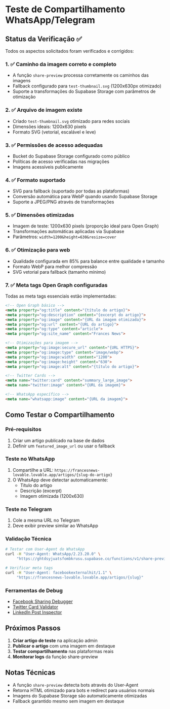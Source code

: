 # Teste de Compartilhamento WhatsApp/Telegram

## Status da Verificação ✅

Todos os aspectos solicitados foram verificados e corrigidos:

### 1. ✅ Caminho da imagem correto e completo
- A função `share-preview` processa corretamente os caminhos das imagens
- Fallback configurado para `test-thumbnail.svg` (1200x630px otimizado)
- Suporte a transformações do Supabase Storage com parâmetros de otimização

### 2. ✅ Arquivo de imagem existe
- Criado `test-thumbnail.svg` otimizado para redes sociais
- Dimensões ideais: 1200x630 pixels
- Formato SVG (vetorial, escalável e leve)

### 3. ✅ Permissões de acesso adequadas
- Bucket do Supabase Storage configurado como público
- Políticas de acesso verificadas nas migrações
- Imagens acessíveis publicamente

### 4. ✅ Formato suportado
- SVG para fallback (suportado por todas as plataformas)
- Conversão automática para WebP quando usando Supabase Storage
- Suporte a JPEG/PNG através de transformações

### 5. ✅ Dimensões otimizadas
- Imagem de teste: 1200x630 pixels (proporção ideal para Open Graph)
- Transformações automáticas aplicadas via Supabase
- Parâmetros: `width=1200&height=630&resize=cover`

### 6. ✅ Otimização para web
- Qualidade configurada em 85% para balance entre qualidade e tamanho
- Formato WebP para melhor compressão
- SVG vetorial para fallback (tamanho mínimo)

### 7. ✅ Meta tags Open Graph configuradas

Todas as meta tags essenciais estão implementadas:

```html
<!-- Open Graph básico -->
<meta property="og:title" content="{título do artigo}">
<meta property="og:description" content="{excerpt do artigo}">
<meta property="og:image" content="{URL da imagem otimizada}">
<meta property="og:url" content="{URL do artigo}">
<meta property="og:type" content="article">
<meta property="og:site_name" content="Frances News">

<!-- Otimizações para imagem -->
<meta property="og:image:secure_url" content="{URL HTTPS}">
<meta property="og:image:type" content="image/webp">
<meta property="og:image:width" content="1200">
<meta property="og:image:height" content="630">
<meta property="og:image:alt" content="{título do artigo}">

<!-- Twitter Cards -->
<meta name="twitter:card" content="summary_large_image">
<meta name="twitter:image" content="{URL da imagem}">

<!-- WhatsApp específico -->
<meta name="whatsapp:image" content="{URL da imagem}">
```

## Como Testar o Compartilhamento

### Pré-requisitos
1. Criar um artigo publicado na base de dados
2. Definir um `featured_image_url` ou usar o fallback

### Teste no WhatsApp
1. Compartilhe a URL: `https://francesnews-lovable.lovable.app/artigos/{slug-do-artigo}`
2. O WhatsApp deve detectar automaticamente:
   - Título do artigo
   - Descrição (excerpt)
   - Imagem otimizada (1200x630)

### Teste no Telegram
1. Cole a mesma URL no Telegram
2. Deve exibir preview similar ao WhatsApp

### Validação Técnica
```bash
# Testar com User-Agent do WhatsApp
curl -H "User-Agent: WhatsApp/2.23.20.0" \
     "https://ghtdsyjuatsfombkrusu.supabase.co/functions/v1/share-preview/{slug}"

# Verificar meta tags
curl -H "User-Agent: facebookexternalhit/1.1" \
     "https://francesnews-lovable.lovable.app/artigos/{slug}"
```

### Ferramentas de Debug
- [Facebook Sharing Debugger](https://developers.facebook.com/tools/debug/)
- [Twitter Card Validator](https://cards-dev.twitter.com/validator)
- [LinkedIn Post Inspector](https://www.linkedin.com/post-inspector/)

## Próximos Passos

1. **Criar artigo de teste** na aplicação admin
2. **Publicar o artigo** com uma imagem em destaque
3. **Testar compartilhamento** nas plataformas reais
4. **Monitorar logs** da função share-preview

## Notas Técnicas

- A função `share-preview` detecta bots através do User-Agent
- Retorna HTML otimizado para bots e redirect para usuários normais
- Imagens do Supabase Storage são automaticamente otimizadas
- Fallback garantido mesmo sem imagem em destaque